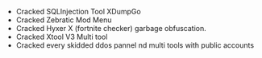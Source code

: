- Cracked SQLInjection Tool XDumpGo
- Cracked Zebratic Mod Menu
- Cracked Hyxer X (fortnite checker) garbage obfuscation.
- Cracked Xtool V3 Multi tool
- Cracked every skidded ddos pannel nd multi tools with public accounts
<!--
**howlreverse/howlreverse** is a ✨ _special_ ✨ repository because its `README.md` (this file) appears on your GitHub profile.

Here are some ideas to get you started:

- 🔭 I’m currently working on ...
- 🌱 I’m currently learning ...
- 👯 I’m looking to collaborate on ...
- 🤔 I’m looking for help with ...
- 💬 Ask me about ...
- 📫 How to reach me: ...
- 😄 Pronouns: ...
- ⚡ Fun fact: ...
-->
